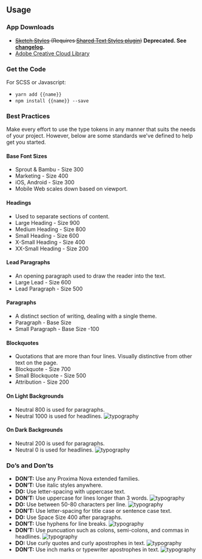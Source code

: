 ## Usage

### App Downloads

- <del><a href="{{{siteUrl}}}/downloads/seeds-typography.{{version}}.json" download>Sketch Styles</a> (Requires [Shared Text Styles plugin](https://github.com/nilshoenson/shared-text-styles))</del> **Deprecated. See [changelog](#changelog).**
- [Adobe Creative Cloud Library](https://assets.adobe.com/assets/libraries/a4c2bfd3-f701-470c-ab88-1ba696d9f628e)


### Get the Code

For SCSS or Javascript:

- `yarn add {{name}}`
- `npm install {{name}} --save`


### Best Practices

Make every effort to use the type tokens in any manner that suits the needs of your project. However, below are some standards we've defined to help get you started.

#### Base Font Sizes
- Sprout & Bambu - Size 300
- Marketing - Size 400
- iOS, Android - Size 300
- Mobile Web scales down based on viewport.

#### Headings
- Used to separate sections of content.
- Large Heading - Size 900
- Medium Heading - Size 800
- Small Heading - Size 600
- X-Small Heading - Size 400
- XX-Small Heading - Size 200

#### Lead Paragraphs
- An opening paragraph used to draw the reader into the text.
- Large Lead - Size 600
- Lead Paragraph - Size 500

#### Paragraphs
- A distinct section of writing, dealing with a single theme.
- Paragraph - Base Size
- Small Paragraph - Base Size -100

#### Blockquotes
- Quotations that are more than four lines. Visually distinctive from other text on the page.
- Blockquote - Size 700
- Small Blockquote - Size 500
- Attribution - Size 200

#### On Light Backgrounds
- Neutral 800 is used for paragraphs.
- Neutral 1000 is used for headlines.
    ![typography]({{{siteUrl}}}/assets/SEEDS-Type-LightBackground.svg)

#### On Dark Backgrounds
- Neutral 200 is used for paragraphs.
- Neutral 0 is used for headlines.
    ![typography]({{{siteUrl}}}/assets/SEEDS-Type-DarkBackground.svg)


### Do’s and Don’ts
- **DON’T:** Use any Proxima Nova extended families. 
- **DON’T:** Use italic styles anywhere.
- **DO:** Use letter-spacing with uppercase text.
- **DON’T:** Use uppercase for lines longer than 3 words.
    ![typography]({{{siteUrl}}}/assets/SEEDS-Type-Dont-Uppercase.svg)
- **DO:** Use between 50-80 characters per line.
    ![typography]({{{siteUrl}}}/assets/SEEDS-Type-Do-Characters.svg)
- **DON’T:** Use letter-spacing for title case or sentence case text.
- **DO:** Use Space Size 400 after paragraphs.
- **DON’T:** Use hyphens for line breaks.
    ![typography]({{{siteUrl}}}/assets/SEEDS-Type-Dont-Hyphens.svg)
- **DON’T:** Use puncuation such as colons, semi-colons, and commas in headlines.
    ![typography]({{{siteUrl}}}/assets/SEEDS-Type-Dont-Puncuation.svg)
- **DO:** Use curly quotes and curly apostrophes in text.
    ![typography]({{{siteUrl}}}/assets/SEEDS-Type-Do-CurlyQuotes.svg)
- **DON’T:** Use inch marks or typewriter apostrophes in text.
    ![typography]({{{siteUrl}}}/assets/SEEDS-Type-Dont-InchMarks.svg)
